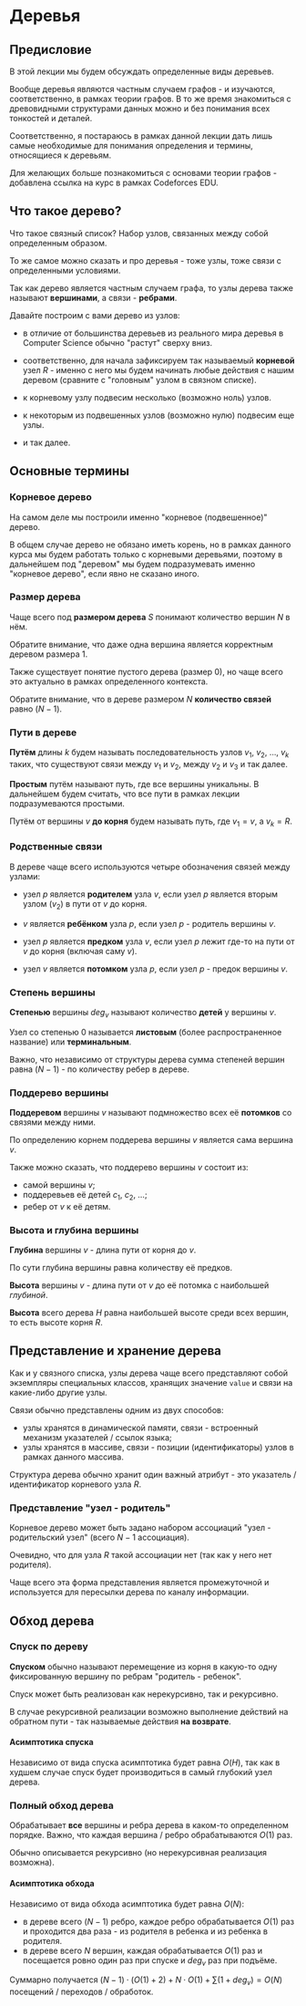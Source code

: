 # Деревья

## Предисловие

В этой лекции мы будем обсуждать определенные виды деревьев.

Вообще деревья являются частным случаем графов - и изучаются, соответственно, в рамках теории графов. В то же время знакомиться с древовидными структурами данных можно и без понимания всех тонкостей и деталей.

Соответственно, я постараюсь в рамках данной лекции дать лишь самые необходимые для понимания определения и термины, относящиеся к деревьям.

Для желающих больше познакомиться с основами теории графов - добавлена ссылка на курс в рамках Codeforces EDU.

## Что такое дерево?

Что такое связный список? Набор узлов, связанных между собой определенным образом.

То же самое можно сказать и про деревья - тоже узлы, тоже связи с определенными условиями.

Так как дерево является частным случаем графа, то узлы дерева также называют **вершинами**, а связи - **ребрами**.

Давайте построим с вами дерево из узлов:

- в отличие от большинства деревьев из реального мира деревья в Computer Science обычно "растут" сверху вниз.

- соответственно, для начала зафиксируем так называемый **корневой** узел $R$ - именно с него мы будем начинать любые действия с нашим деревом (сравните с "головным" узлом в связном списке).

- к корневому узлу подвесим несколько (возможно ноль) узлов.

- к некоторым из подвешенных узлов (возможно нулю) подвесим еще узлы.

- и так далее.

## Основные термины

### Корневое дерево

На самом деле мы построили именно "корневое (подвешенное)" дерево. 

В общем случае дерево не обязано иметь корень, но в рамках данного курса мы будем работать только с корневыми деревьями, поэтому в дальнейшем под "деревом" мы будем подразумевать именно "корневое дерево", если явно не сказано иного.

### Размер дерева

Чаще всего под **размером дерева** $S$ понимают количество вершин $N$ в нём.

Обратите внимание, что даже одна вершина является корректным деревом размера $1$.

Также существует понятие пустого дерева (размер $0$), но чаще всего это актуально в рамках определенного контекста.

Обратите внимание, что в дереве размером $N$ **количество связей** равно $(N - 1)$.

### Пути в дереве

**Путём** длины $k$ будем называть последовательность узлов $v_1$, $v_2$, $\dots$, $v_k$ таких, что существуют связи между $v_1$ и $v_2$, между $v_2$ и $v_3$ и так далее.

**Простым** путём называют путь, где все вершины уникальны. В дальнейшем будем считать, что все пути в рамках лекции подразумеваются простыми.

Путём от вершины $v$ **до корня** будем называть путь, где $v_1 = v$, а $v_k = R$.

### Родственные связи

В дереве чаще всего используются четыре обозначения связей между узлами:

- узел $p$ является **родителем** узла $v$, если узел $p$ является вторым узлом ($v_2$) в пути от $v$ до корня.
- $v$ является **ребёнком** узла $p$, если узел $p$ - родитель вершины $v$.

- узел $p$ является **предком** узла $v$, если узел $p$ лежит где-то на пути от $v$ до корня (включая саму $v$).
- узел $v$ является **потомком** узла $p$, если узел $p$ - предок вершины $v$.

### Степень вершины

**Степенью** вершины $deg_v$ называют количество **детей** у вершины $v$.

Узел со степенью $0$ называется **листовым** (более распространенное название) или **терминальным**.

Важно, что независимо от структуры дерева сумма степеней вершин равна $(N - 1)$ - по количеству ребер в дереве.

### Поддерево вершины

**Поддеревом** вершины $v$ называют подмножество всех её **потомков** со связями между ними.

По определению корнем поддерева вершины $v$ является сама вершина $v$.

Также можно сказать, что поддерево вершины $v$ состоит из:

- самой вершины $v$;
- поддеревьев её детей $c_1$, $c_2$, $\dots$;
- ребер от $v$ к её детям.

### Высота и глубина вершины

**Глубина** вершины $v$ - длина пути от корня до $v$.

По сути глубина вершины равна количеству её предков.

**Высота** вершины $v$ - длина пути от $v$ до её потомка с наибольшей _глубиной_.

**Высота** всего дерева $H$ равна наибольшей высоте среди всех вершин, то есть высоте корня $R$. 

## Представление и хранение дерева

Как и у связного списка, узлы дерева чаще всего представляют собой экземпляры специальных классов, хранящих значение `value` и связи на какие-либо другие узлы.

Связи обычно представлены одним из двух способов:

- узлы хранятся в динамической памяти, связи - встроенный механизм указателей / ссылок языка;
- узлы хранятся в массиве, связи - позиции (идентификаторы) узлов в рамках данного массива.

Структура дерева обычно хранит один важный атрибут - это указатель / идентификатор корневого узла $R$.

### Представление "узел - родитель"

Корневое дерево может быть задано набором ассоциаций "узел - родительский узел" (всего $N - 1$ ассоциация).

Очевидно, что для узла $R$ такой ассоциации нет (так как у него нет родителя).

Чаще всего эта форма представления является промежуточной и используется для пересылки дерева по каналу информации.

## Обход дерева

### Спуск по дереву

**Спуском** обычно называют перемещение из корня в какую-то одну фиксированную вершину по ребрам "родитель - ребенок".

Спуск может быть реализован как нерекурсивно, так и рекурсивно.

В случае рекурсивной реализации возможно выполнение действий на обратном пути - так называемые действия **на возврате**.

#### Асимптотика спуска

Независимо от вида спуска асимптотика будет равна $O(H)$, так как в худшем случае спуск будет производиться в самый глубокий узел дерева.

### Полный обход дерева

Обрабатывает **все** вершины и ребра дерева в каком-то определенном порядке. Важно, что каждая вершина / ребро обрабатываются $O(1)$ раз.

Обычно описывается рекурсивно (но нерекурсивная реализация возможна).

#### Асимптотика обхода

Независимо от вида обхода асимптотика будет равна $O(N)$:

- в дереве всего $(N - 1)$ ребро, каждое ребро обрабатывается $O(1)$ раз и проходится два раза - из родителя в ребенка и из ребенка в родителя.
- в дереве всего $N$ вершин, каждая обрабатывается $O(1)$ раз и посещается ровно один раз при спуске и $deg_v$ раз при подъёме.

Суммарно получается $(N - 1) \cdot (O(1) + 2) + N \cdot O(1) + \sum{(1 + deg_v)} = O(N)$ посещений / переходов / обработок.